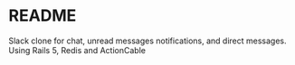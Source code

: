 # README

Slack clone for chat, unread messages notifications, and direct messages. Using Rails 5, Redis and ActionCable
